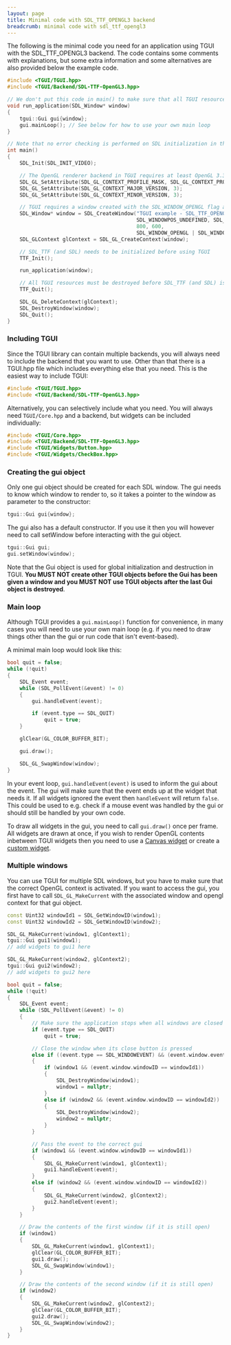 ```yaml
---
layout: page
title: Minimal code with SDL_TTF_OPENGL3 backend
breadcrumb: minimal code with sdl_ttf_opengl3
---
```


The following is the minimal code you need for an application using TGUI with the SDL\_TTF\_OPENGL3 backend. The code contains some comments with explanations, but some extra information and some alternatives are also provided below the example code.
```c++
#include <TGUI/TGUI.hpp>
#include <TGUI/Backend/SDL-TTF-OpenGL3.hpp>

// We don't put this code in main() to make sure that all TGUI resources are destroyed before destroying SDL
void run_application(SDL_Window* window)
{
    tgui::Gui gui{window};
    gui.mainLoop(); // See below for how to use your own main loop
}

// Note that no error checking is performed on SDL initialization in this example code
int main()
{
    SDL_Init(SDL_INIT_VIDEO);

    // The OpenGL renderer backend in TGUI requires at least OpenGL 3.3
    SDL_GL_SetAttribute(SDL_GL_CONTEXT_PROFILE_MASK, SDL_GL_CONTEXT_PROFILE_CORE);
    SDL_GL_SetAttribute(SDL_GL_CONTEXT_MAJOR_VERSION, 3);
    SDL_GL_SetAttribute(SDL_GL_CONTEXT_MINOR_VERSION, 3);

    // TGUI requires a window created with the SDL_WINDOW_OPENGL flag and an OpenGL context
    SDL_Window* window = SDL_CreateWindow("TGUI example - SDL_TTF_OPENGL3 backend",
                                          SDL_WINDOWPOS_UNDEFINED, SDL_WINDOWPOS_UNDEFINED,
                                          800, 600,
                                          SDL_WINDOW_OPENGL | SDL_WINDOW_SHOWN);
    SDL_GLContext glContext = SDL_GL_CreateContext(window);

    // SDL_TTF (and SDL) needs to be initialized before using TGUI
    TTF_Init();

    run_application(window);

    // All TGUI resources must be destroyed before SDL_TTF (and SDL) is cleaned up
    TTF_Quit();

    SDL_GL_DeleteContext(glContext);
    SDL_DestroyWindow(window);
    SDL_Quit();
}

```


### Including TGUI

Since the TGUI library can contain multiple backends, you will always need to include the backend that you want to use. Other than that there is a TGUI.hpp file which includes everything else that you need. This is the easiest way to include TGUI:
```c++
#include <TGUI/TGUI.hpp>
#include <TGUI/Backend/SDL-TTF-OpenGL3.hpp>
```

Alternatively, you can selectively include what you need. You will always need `TGUI/Core.hpp` and a backend, but widgets can be included individually:
```c++
#include <TGUI/Core.hpp>
#include <TGUI/Backend/SDL-TTF-OpenGL3.hpp>
#include <TGUI/Widgets/Button.hpp>
#include <TGUI/Widgets/CheckBox.hpp>
```


### Creating the gui object

Only one gui object should be created for each SDL window. The gui needs to know which window to render to, so it takes a pointer to the window as parameter to the constructor:
```c++
tgui::Gui gui{window};
```

The gui also has a default constructor. If you use it then you will however need to call setWindow before interacting with the gui object.
```c++
tgui::Gui gui;
gui.setWindow(window);
```

Note that the Gui object is used for global initialization and destruction in TGUI. **You MUST NOT create other TGUI objects before the Gui has been given a window and you MUST NOT use TGUI objects after the last Gui object is destroyed**.


### Main loop

Although TGUI provides a `gui.mainLoop()` function for convenience, in many cases you will need to use your own main loop (e.g. if you need to draw things other than the gui or run code that isn't event-based).

A minimal main loop would look like this:
```c++
bool quit = false;
while (!quit)
{
    SDL_Event event;
    while (SDL_PollEvent(&event) != 0)
    {
        gui.handleEvent(event);

        if (event.type == SDL_QUIT)
            quit = true;
    }

    glClear(GL_COLOR_BUFFER_BIT);

    gui.draw();

    SDL_GL_SwapWindow(window);
}
```

In your event loop, `gui.handleEvent(event)` is used to inform the gui about the event. The gui will make sure that the event ends up at the widget that needs it. If all widgets ignored the event then `handleEvent` will return `false`. This could be used to e.g. check if a mouse event was handled by the gui or should still be handled by your own code.

To draw all widgets in the gui, you need to call `gui.draw()` once per frame. All widgets are drawn at once, if you wish to render OpenGL contents inbetween TGUI widgets then you need to use a [Canvas widget](../canvas/) or create a [custom widget](../custom-widgets).


### Multiple windows

You can use TGUI for multiple SDL windows, but you have to make sure that the correct OpenGL context is activated. If you want to access the gui, you first have to call `SDL_GL_MakeCurrent` with the associated window and opengl context for that gui object.
```c++
const Uint32 windowId1 = SDL_GetWindowID(window1);
const Uint32 windowId2 = SDL_GetWindowID(window2);

SDL_GL_MakeCurrent(window1, glContext1);
tgui::Gui gui1(window1);
// add widgets to gui1 here

SDL_GL_MakeCurrent(window2, glContext2);
tgui::Gui gui2(window2);
// add widgets to gui2 here

bool quit = false;
while (!quit)
{
    SDL_Event event;
    while (SDL_PollEvent(&event) != 0)
    {
        // Make sure the application stops when all windows are closed
        if (event.type == SDL_QUIT)
            quit = true;

        // Close the window when its close button is pressed
        else if ((event.type == SDL_WINDOWEVENT) && (event.window.event == SDL_WINDOWEVENT_CLOSE))
        {
            if (window1 && (event.window.windowID == windowId1))
            {
                SDL_DestroyWindow(window1);
                window1 = nullptr;
            }
            else if (window2 && (event.window.windowID == windowId2))
            {
                SDL_DestroyWindow(window2);
                window2 = nullptr;
            }
        }

        // Pass the event to the correct gui
        if (window1 && (event.window.windowID == windowId1))
        {
            SDL_GL_MakeCurrent(window1, glContext1);
            gui1.handleEvent(event);
        }
        else if (window2 && (event.window.windowID == windowId2))
        {
            SDL_GL_MakeCurrent(window2, glContext2);
            gui2.handleEvent(event);
        }
    }

    // Draw the contents of the first window (if it is still open)
    if (window1)
    {
        SDL_GL_MakeCurrent(window1, glContext1);
        glClear(GL_COLOR_BUFFER_BIT);
        gui1.draw();
        SDL_GL_SwapWindow(window1);
    }

    // Draw the contents of the second window (if it is still open)
    if (window2)
    {
        SDL_GL_MakeCurrent(window2, glContext2);
        glClear(GL_COLOR_BUFFER_BIT);
        gui2.draw();
        SDL_GL_SwapWindow(window2);
    }
}
```
